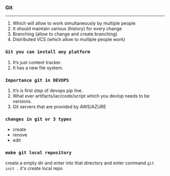 ### Git
---

1.	Which will allow to work simultaneously by multiple people  
2.	It should maintain various (history) for every change  
3.	Branching (allow to change and create branching)  
4.	Distributed VCS (which allow to multiple people work)

### `Git you can install any platform`  

1.	It’s just content tracker.  
2.	It has a new file system.  

### `Importance git in DEVOPS`  

 1.	It’s is first step of devops pip line.  
 2.	What ever artifacts/iac/code/script which you devlop needs to be versions.  
3.  Git servers that are provided by AWS/AZURE  

### `changes in git or 3 types`  
-   create  
-   renove  
-   edit

### **`make git local repository`**  
create a empty dir and enter into that directory and enter command `git init .` it's create local repo  


